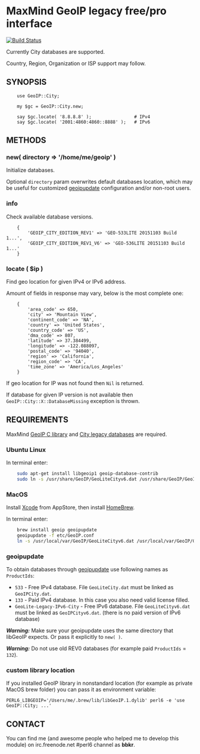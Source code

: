 # MaxMind GeoIP legacy free/pro interface

[![Build Status](https://travis-ci.org/bbkr/GeoIPerl6.svg?branch=master)](https://travis-ci.org/bbkr/GeoIPerl6)

Currently City databases are supported.

Country, Region, Organization or ISP support may follow.

## SYNOPSIS

```perl6
    use GeoIP::City;
    
    my $gc = GeoIP::City.new;
    
    say $gc.locate( '8.8.8.8' );                # IPv4
    say $gc.locate( '2001:4860:4860::8888' );   # IPv6
```

## METHODS

### new( directory => '/home/me/geoip' )

Initialize databases.

Optional ```directory``` param overwrites default databases location,
which may be useful for customized [geoipupdate](http://dev.maxmind.com/geoip/geoipupdate/) configuration and/or non-root users.

### info

Check available database versions.

```perl6
    {
        'GEOIP_CITY_EDITION_REV1' => 'GEO-533LITE 20151103 Build 1...',
        'GEOIP_CITY_EDITION_REV1_V6' => 'GEO-536LITE 20151103 Build 1...'
    }
```

### locate ( $ip )

Find geo location for given IPv4 or IPv6 address.

Amount of fields in response may vary, below is the most complete one:

```perl6
    {
        'area_code' => 650,
        'city' => 'Mountain View',
        'continent_code' => 'NA',
        'country' => 'United States',
        'country_code' => 'US',
        'dma_code' => 807,
        'latitude' => 37.384499,
        'longitude' => -122.088097,
        'postal_code' => '94040',
        'region' => 'California',
        'region_code' => 'CA',
        'time_zone' => 'America/Los_Angeles'
    }
```
 
If geo location for IP was not found then ```Nil``` is returned.

If database for given IP version is not available then ```GeoIP::City::X::DatabaseMissing``` exception is thrown.

## REQUIREMENTS

MaxMind [GeoIP C library](https://github.com/maxmind/geoip-api-c)
and [City legacy databases](http://dev.maxmind.com/geoip/legacy/geolite/) are required.

### Ubuntu Linux

In terminal enter:

```bash
    sudo apt-get install libgeoip1 geoip-database-contrib
    sudo ln -s /usr/share/GeoIP/GeoLiteCityv6.dat /usr/share/GeoIP/GeoIPCityv6.dat
```

### MacOS

Install [Xcode](https://developer.apple.com/xcode/) from AppStore, then install [HomeBrew](http://brew.sh).

In terminal enter:

```bash
    brew install geoip geoipupdate
    geoipupdate -f etc/GeoIP.conf
    ln -s /usr/local/var/GeoIP/GeoLiteCityv6.dat /usr/local/var/GeoIP/GeoIPCityv6.dat
```

### geoipupdate

To obtain databases through [geoipupdate](http://dev.maxmind.com/geoip/geoipupdate/) use following names as ```ProductIds```:

* ```533``` - Free IPv4 database. File ```GeoLiteCity.dat``` must be linked as ```GeoIPCity.dat```.
* ```133``` - Paid IPv4 database. In this case you also need valid license filled.
* ```GeoLite-Legacy-IPv6-City``` - Free IPv6 database. File ```GeoLiteCityv6.dat``` must be linked as ```GeoIPCityv6.dat```.
(there is no paid version of IPv6 database)

***Warning:*** Make sure your geoipupdate uses the same directory that libGeoIP expects. Or pass it explicitly to ```new( )```.

***Warning:*** Do not use old REV0 databases (for example paid ```ProductIds``` = ```132```).

### custom library location

If you installed GeoIP library in nonstandard location (for example as private MacOS brew folder)
you can pass it as environment variable:

```perl6
PERL6_LIBGEOIP='/Users/me/.brew/lib/libGeoIP.1.dylib' perl6 -e 'use GeoIP::City; ...'
```

## CONTACT

You can find me (and awesome people who helped me to develop this module)
on irc.freenode.net #perl6 channel as **bbkr**.
